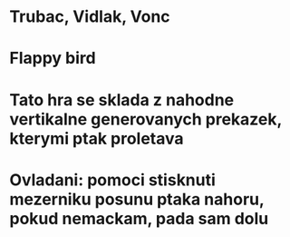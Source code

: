 # Trubac, Vidlak, Vonc
# Flappy bird
# Tato hra se sklada z nahodne vertikalne generovanych prekazek, kterymi ptak proletava
# Ovladani: pomoci stisknuti mezerniku posunu ptaka nahoru, pokud nemackam, pada sam dolu
